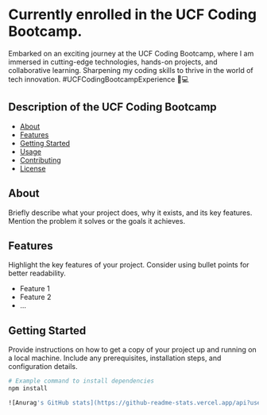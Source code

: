 # Currently enrolled in the UCF Coding Bootcamp.

Embarked on an exciting journey at the UCF Coding Bootcamp, where I am immersed in cutting-edge technologies, hands-on projects, and collaborative learning. Sharpening my coding skills to thrive in the world of tech innovation. #UCFCodingBootcampExperience 🚀💻

## Description of the UCF Coding Bootcamp

- [About](#about)
- [Features](#features)
- [Getting Started](#getting-started)
- [Usage](#usage)
- [Contributing](#contributing)
- [License](#license)

## About

Briefly describe what your project does, why it exists, and its key features. Mention the problem it solves or the goals it achieves.

## Features

Highlight the key features of your project. Consider using bullet points for better readability.

- Feature 1
- Feature 2
- ...

## Getting Started

Provide instructions on how to get a copy of your project up and running on a local machine. Include any prerequisites, installation steps, and configuration details.

```bash
# Example command to install dependencies
npm install

![Anurag's GitHub stats](https://github-readme-stats.vercel.app/api?username=marciopimentel01&theme=dark&show_icons=true)
